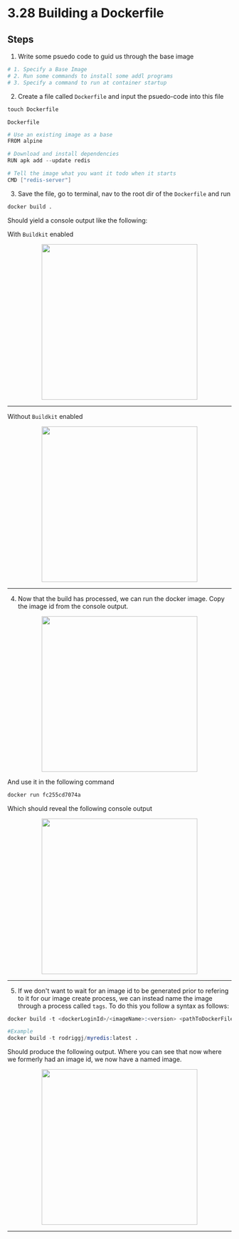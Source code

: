 # 3.28 Building a Dockerfile

## Steps 
1. Write some psuedo code to guid us through the base image

```s
# 1. Specify a Base Image
# 2. Run some commands to install some addl programs
# 3. Specify a command to run at container startup
```

2. Create a file called `Dockerfile` and input the psuedo-code into this file
```s
touch Dockerfile 
```

`Dockerfile`
```s
# Use an existing image as a base
FROM alpine

# Download and install dependencies
RUN apk add --update redis

# Tell the image what you want it todo when it starts
CMD ["redis-server"]
```

3. Save the file, go to terminal, nav to the root dir of the `Dockerfile` and run
```s
docker build .
```

Should yield a console output like the following: 

With `Buildkit` enabled
<p align="center"> 
<img width="350" src="https://user-images.githubusercontent.com/8760590/205495638-1abc7d09-71a5-461e-bed9-0d046a5f24ec.png"/>
</p>

------

Without `Buildkit` enabled

<p align="center"> 
<img width="350" src="https://user-images.githubusercontent.com/8760590/205495882-1da96bc9-0885-4734-a9e1-c0c47e2ea766.png"/>
</p>

------

4. Now that the build has processed, we can run the docker image. Copy the image id from the console output. 

<p align="center"> 
<img width="350" src="https://user-images.githubusercontent.com/8760590/205496055-4edcfee3-2331-41bd-a74d-77d58d89219c.png"/>
</p>

And use it in the following command 
```s
docker run fc255cd7074a
```

Which should reveal the following console output

<p align="center"> 
<img width="350" src="https://user-images.githubusercontent.com/8760590/205496228-bad8076f-e7f6-4964-aea5-d50de4b2d331.png"/>
</p>

------

5. If we don't want to wait for an image id to be generated prior to refering to it for our image create process, we can instead name the image through a process called `tags`. To do this you follow a syntax as follows: 

```s
docker build -t <dockerLoginId>/<imageName>:<version> <pathToDockerFile>

#Example 
docker build -t rodriggj/myredis:latest .
```

Should produce the following output. Where you can see that now where we formerly had an image id, we now have a named image. 

<p align="center"> 
<img width="350" src="https://user-images.githubusercontent.com/8760590/205497397-59d25a79-61b6-4362-8763-39f03d50ff31.png"/>
</p>

------